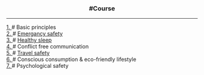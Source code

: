 <h3 align="center"> #Course </h3>

<hr>

<div>
  <a href = "./basicPrinciples"> 1. </a> #
  Basic principles
</div>

<div>
  <a href = "./emergancySafety"> 2. </a> #
  <a href = "./emergancySafety/mySolution.pdf"> Emergancy safety </a>
</div>

<div>
  <a href = "./healthySleep"> 3. </a> #
  <a href="./healthySleep/solution/myResults.pdf"> Healthy sleep </a>
</div>

<div>
  <a href = "./conflictFreeCommunication"> 4. </a> # 
  Conflict free communication
</div>

<div>
  <a href = "./travelSafety"> 5. </a> #
  <a href = "./travelSafety/solution/myTrip.pdf"> Travel safety </a>
</div>

<div>
  <a href = "./ecoFriendlyLifestyle"> 6. </a> #
  Conscious consumption & eco-friendly lifestyle
</div>

<div>
   <a href = "./psychologicalSafety"> 7. </a> #
  Psychological safety
</div>




